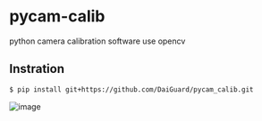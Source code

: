# pycam-calib
python camera calibration software use opencv


## Instration

```bash
$ pip install git+https://github.com/DaiGuard/pycam_calib.git
```

![image](https://user-images.githubusercontent.com/26181834/194920084-acfc0dfe-9d3d-4a09-8e95-3ddcfa0cf788.png)

